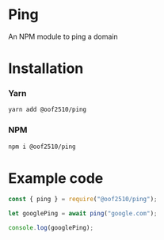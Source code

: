 # Ping

An NPM module to ping a domain

# Installation

### Yarn

```bash
yarn add @oof2510/ping
```

### NPM

```bash
npm i @oof2510/ping
```

# Example code

```js
const { ping } = require("@oof2510/ping");

let googlePing = await ping("google.com");

console.log(googlePing);
```
